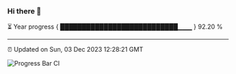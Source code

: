 ### Hi there 👋

⏳ Year progress { ███████████████████████████▁▁▁ } 92.20 %

---

⏰ Updated on Sun, 03 Dec 2023 12:28:21 GMT

![Progress Bar CI](https://github.com/liununu/liununu/workflows/Progress%20Bar%20CI/badge.svg)
